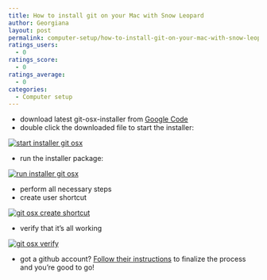 ```yaml
---
title: How to install git on your Mac with Snow Leopard
author: Georgiana
layout: post
permalink: computer-setup/how-to-install-git-on-your-mac-with-snow-leopard/
ratings_users:
  - 0
ratings_score:
  - 0
ratings_average:
  - 0
categories:
  - Computer setup
---
```

  * download latest git-osx-installer from [Google Code][1]
  * double click the downloaded file to start the installer:

[<img class="size-medium wp-image-275 alignnone" title="start installer git osx" src="http://i1.wp.com/www.tekkie.ro/wp-content/uploads/2011/03/start-installer-git-osx-300x262.png?fit=300%2C262" alt="start installer git osx" data-recalc-dims="1" />][2]

<div>
  <ul>
    <li>
      run the installer package:
    </li>
  </ul>

  <p>
    <a href="http://i2.wp.com/www.tekkie.ro/wp-content/uploads/2011/03/run-installer-git-osx.png"><img class="alignnone size-medium wp-image-276" title="run installer git osx" src="http://i0.wp.com/www.tekkie.ro/wp-content/uploads/2011/03/run-installer-git-osx-300x157.png?fit=300%2C157" alt="run installer git osx" data-recalc-dims="1" /></a>
  </p>

  <ul>
    <li>
      perform all necessary steps
    </li>
    <li>
      create user shortcut
    </li>
  </ul>

  <p>
    <a href="http://i0.wp.com/www.tekkie.ro/wp-content/uploads/2011/03/git-osx-create-shortcut.png"><img class="alignnone size-medium wp-image-277" title="git osx create shortcut" src="http://i2.wp.com/www.tekkie.ro/wp-content/uploads/2011/03/git-osx-create-shortcut-300x14.png?fit=300%2C14" alt="git osx create shortcut" data-recalc-dims="1" /></a>
  </p>

  <ul>
    <li>
      verify that it&#8217;s all working
    </li>
  </ul>
</div>

<div>
  <a href="http://i2.wp.com/www.tekkie.ro/wp-content/uploads/2011/03/git-osx-verify.png"><img class="alignnone size-medium wp-image-278" title="git osx verify" src="http://i2.wp.com/www.tekkie.ro/wp-content/uploads/2011/03/git-osx-verify-300x282.png?fit=300%2C282" alt="git osx verify" data-recalc-dims="1" /></a>
</div>

<div>
</div>

<div>
  <ul>
    <li>
      got a github account? <a title="mac set up git, the github howto" href="http://help.github.com/mac-set-up-git/">Follow their instructions</a> to finalize the process and you&#8217;re good to go!
    </li>
  </ul>
</div>

 [1]: http://code.google.com/p/git-osx-installer/downloads/list "git-osx-installer download list"
 [2]: http://i1.wp.com/www.tekkie.ro/wp-content/uploads/2011/03/start-installer-git-osx.png
